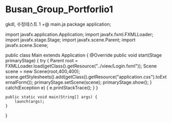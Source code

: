 # Busan_Group_Portforlio1

gkdl, 수정테스트 1 +@
main.ja
package application;
	
import javafx.application.Application;
import javafx.fxml.FXMLLoader;
import javafx.stage.Stage;
import javafx.scene.Parent;
import javafx.scene.Scene;


public class Main extends Application {
	@Override
	public void start(Stage primaryStage) {
		try {
			Parent root = FXMLLoader.load(getClass().getResource("../view/Login.fxml"));
			Scene scene = new Scene(root,400,400);
			scene.getStylesheets().add(getClass().getResource("application.css").toExternalForm());
			primaryStage.setScene(scene);
			primaryStage.show();
		} catch(Exception e) {
			e.printStackTrace();
		}
	}
	
	public static void main(String[] args) {
		launch(args);
	}
}
